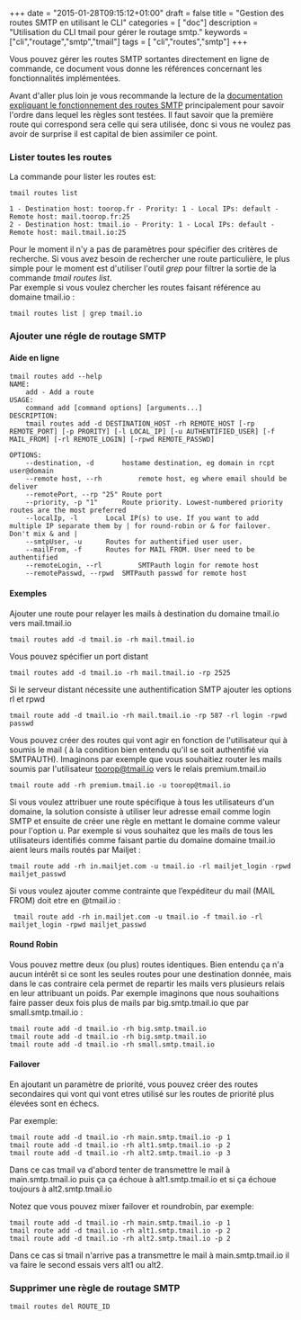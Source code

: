+++
date = "2015-01-28T09:15:12+01:00"
draft = false
title = "Gestion des routes SMTP en utilisant le CLI"
categories = [ "doc"]
description = "Utilisation du CLI tmail pour gérer le routage smtp."
keywords = ["cli","routage","smtp","tmail"]
tags = [ "cli","routes","smtp"]
+++

Vous pouvez gérer les routes SMTP sortantes directement en ligne de commande, ce document vous donne les références concernant les fonctionnalités implémentées.

Avant d'aller plus loin je vous recommande la lecture de la [documentation expliquant le fonctionnement des routes SMTP](/doc/routes-smtp-sortantes/) principalement pour savoir l'ordre dans lequel les règles sont testées. Il faut savoir que la première route qui correspond sera celle qui sera utilisée, donc si vous ne voulez pas avoir de surprise il est capital de bien assimiler ce point.


<!--more-->

### Lister toutes les routes

La commande pour lister les routes est:

	tmail routes list

	1 - Destination host: toorop.fr - Prority: 1 - Local IPs: default - Remote host: mail.toorop.fr:25
	2 - Destination host: tmail.io - Prority: 1 - Local IPs: default - Remote host: mail.tmail.io:25


Pour le moment il n'y a pas de paramètres pour spécifier des critères de recherche. Si vous avez besoin de rechercher une route particulière, le plus simple pour le moment est d'utiliser l'outil *grep* pour filtrer la sortie de la commande *tmail routes list*.  
Par exemple si vous voulez chercher les routes faisant référence au domaine tmail.io :

	tmail routes list | grep tmail.io

### Ajouter une régle de routage SMTP

#### Aide en ligne

	tmail routes add --help
	NAME:
   		add - Add a route
	USAGE:
   		command add [command options] [arguments...]
	DESCRIPTION:
   		tmail routes add -d DESTINATION_HOST -rh REMOTE_HOST [-rp REMOTE_PORT] [-p PRORITY] [-l LOCAL_IP] [-u AUTHENTIFIED_USER] [-f MAIL_FROM] [-rl REMOTE_LOGIN] [-rpwd REMOTE_PASSWD]

	OPTIONS:
   		--destination, -d 		hostame destination, eg domain in rcpt user@domain
   		--remote host, --rh 		remote host, eg where email should be deliver
   		--remotePort, --rp "25"	Route port
   		--priority, -p "1"		Route priority. Lowest-numbered priority routes are the most preferred
   		--localIp, -l 		Local IP(s) to use. If you want to add multiple IP separate them by | for round-robin or & for failover. Don't mix & and |
   		--smtpUser, -u 		Routes for authentified user user.
   		--mailFrom, -f 		Routes for MAIL FROM. User need to be authentified
   		--remoteLogin, --rl 		SMTPauth login for remote host
   		--remotePasswd, --rpwd 	SMTPauth passwd for remote host


#### Exemples
Ajouter une route pour relayer les mails à destination du domaine tmail.io vers mail.tmail.io 

	tmail routes add -d tmail.io -rh mail.tmail.io

Vous pouvez spécifier un port distant 

	tmail routes add -d tmail.io -rh mail.tmail.io -rp 2525	

Si le serveur distant nécessite une authentification SMTP ajouter les options rl et rpwd

	tmail route add -d tmail.io -rh mail.tmail.io -rp 587 -rl login -rpwd passwd

Vous pouvez créer des routes qui vont agir en fonction de l'utilisateur qui à soumis le mail ( à la condition bien entendu qu'il se soit authentifié via SMTPAUTH). Imaginons par exemple que vous souhaitiez router les mails soumis par l'utilisateur toorop@tmail.io vers le relais premium.tmail.io

	tmail route add -rh premium.tmail.io -u toorop@tmail.io


Si vous voulez attribuer une route spécifique à tous les utilisateurs d'un domaine, la solution consiste  à utiliser leur adresse email comme login SMTP et ensuite de créer une règle en mettant le domaine comme valeur pour l'option u. Par exemple si vous souhaitez que les mails de tous les utilisateurs identifiés comme faisant partie du domaine domaine tmail.io aient leurs mails routés par Mailjet :

	tmail route add -rh in.mailjet.com -u tmail.io -rl mailjet_login -rpwd mailjet_passwd

Si vous voulez ajouter comme contrainte que l’expéditeur du mail (MAIL FROM) doit etre en @tmail.io :

	 tmail route add -rh in.mailjet.com -u tmail.io -f tmail.io -rl mailjet_login -rpwd mailjet_passwd

#### Round Robin
Vous pouvez mettre deux (ou plus) routes identiques. Bien entendu ça n'a aucun intérêt si ce sont les seules routes pour une destination donnée, mais dans le cas contraire cela permet de repartir les mails vers plusieurs relais en leur attribuant un poids. Par exemple imaginons que nous souhaitions faire passer deux fois plus de mails par big.smtp.tmail.io que par small.smtp.tmail.io :

	tmail route add -d tmail.io -rh big.smtp.tmail.io
	tmail route add -d tmail.io -rh big.smtp.tmail.io
	tmail route add -d tmail.io -rh small.smtp.tmail.io

#### Failover
En ajoutant un paramètre de priorité, vous pouvez créer des routes secondaires qui vont qui vont etres utilisé sur les routes de priorité plus élevées sont en échecs.

Par exemple:
	
	tmail route add -d tmail.io -rh main.smtp.tmail.io -p 1
	tmail route add -d tmail.io -rh alt1.smtp.tmail.io -p 2
	tmail route add -d tmail.io -rh alt2.smtp.tmail.io -p 3

Dans ce cas tmail va d'abord tenter de transmettre le mail à main.smtp.tmail.io puis ça ça échoue à alt1.smtp.tmail.io et si ça échoue toujours à alt2.smtp.tmail.io

Notez que vous pouvez mixer failover et roundrobin, par exemple: 
	
	tmail route add -d tmail.io -rh main.smtp.tmail.io -p 1
	tmail route add -d tmail.io -rh alt1.smtp.tmail.io -p 2
	tmail route add -d tmail.io -rh alt2.smtp.tmail.io -p 2

Dans ce cas si tmail n'arrive pas a transmettre le mail à main.smtp.tmail.io il va faire le second essais vers alt1 ou alt2.

### Supprimer une règle de routage SMTP

	tmail routes del ROUTE_ID




	



